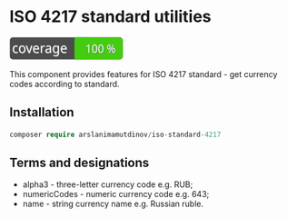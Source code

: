# ISO 4217 standard utilities

![Code Coverage Badge](./badge.svg)

This component provides features for ISO 4217 standard - get currency codes according to standard.

## Installation

```php
composer require arslanimamutdinov/iso-standard-4217
```

## Terms and designations

- alpha3 - three-letter currency code e.g. RUB;
- numericCodes - numeric currency code e.g. 643;
- name - string currency name e.g. Russian ruble.